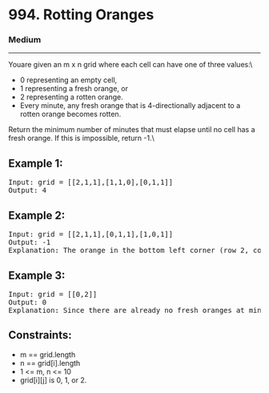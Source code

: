 # 994. Rotting Oranges

### Medium

---

Youare given an m x n grid where each cell can have one of three values:\

- 0 representing an empty cell,
- 1 representing a fresh orange, or
- 2 representing a rotten orange.
- Every minute, any fresh orange that is 4-directionally adjacent to a rotten orange becomes rotten.

Return the minimum number of minutes that must elapse until no cell has a fresh orange. If this is impossible, return -1.\

## Example 1:

<pre>
Input: grid = [[2,1,1],[1,1,0],[0,1,1]]
Output: 4
</pre>

## Example 2:

<pre>
Input: grid = [[2,1,1],[0,1,1],[1,0,1]]
Output: -1
Explanation: The orange in the bottom left corner (row 2, column 0) is never rotten, because rotting only happens 4-directionally.
</pre>

## Example 3:

<pre>
Input: grid = [[0,2]]
Output: 0
Explanation: Since there are already no fresh oranges at minute 0, the answer is just 0.
</pre>

## Constraints:

- m == grid.length
- n == grid[i].length
- 1 <= m, n <= 10
- grid[i][j] is 0, 1, or 2.
